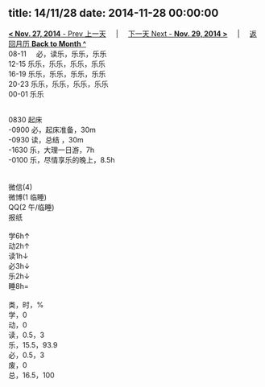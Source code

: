 title: 14/11/28
date: 2014-11-28 00:00:00
---
[**< Nov. 27, 2014** - Prev 上一天](/lifelogs/2014/11/d27.html) &nbsp; &nbsp; | &nbsp; &nbsp; [下一天 Next - **Nov. 29, 2014 >**](/lifelogs/2014/11/d29.html) &nbsp; &nbsp; |  &nbsp; &nbsp; [返回月历 **Back to Month ^**](/lifelogs/2014/11/index.html)
<br/>08-11     必，读乐，乐乐，乐乐<br/>12-15 乐乐，乐乐，乐乐，乐乐<br/>16-19 乐乐，乐乐，乐乐，乐乐<br/>20-23 乐乐，乐乐，乐乐，乐乐<br/>00-01 乐乐<div><br/></div>0830 起床<br/>-0900 必，起床准备，30m<br/>-0930 读，总结 ，30m<br/>-1630 乐，大理一日游，7h<br/>-0100 乐，尽情享乐的晚上，8.5h<div><br/></div><div><br/></div>微信(4) <br/>微博(1 临睡) <br/>QQ(2 午/临睡) <br/>报纸<div><br/></div>学6h↑ <br/>动2h↑ <br/>读1h↓ <br/>必3h↓ <br/>乐2h↓ <br/>睡8h=<div><br/></div>类，时，%<br/>学，0<br/>动，0<br/>读，0.5，3<br/>乐，15.5，93.9<br/>必，0.5，3<br/>废，0<br/>总，16.5，100</div>